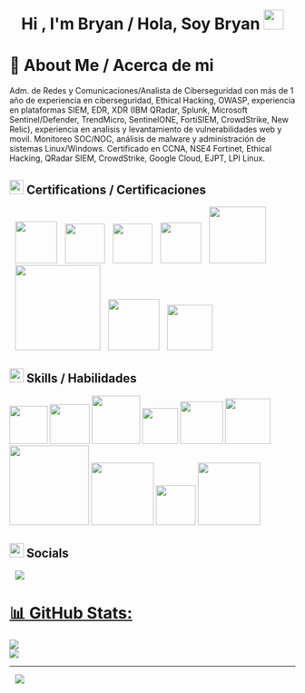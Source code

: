 
<h1 align="center"><b>Hi , I'm Bryan / Hola, Soy Bryan </b><img src="https://media.giphy.com/media/hvRJCLFzcasrR4ia7z/giphy.gif" width="35"></h1>
<!--  -->
<h1 align="left"><b> 💫 About Me / Acerca de mi</b></h1>
Adm. de Redes y Comunicaciones/Analista de Ciberseguridad con más de 1 año de experiencia en ciberseguridad, Ethical Hacking, OWASP, experiencia en plataformas SIEM, EDR, XDR (IBM QRadar, Splunk, Microsoft Sentinel/Defender, TrendMicro, SentinelONE, FortiSIEM, CrowdStrike, New Relic), experiencia en analisis y levantamiento de vulnerabilidades web y movil. Monitoreo SOC/NOC, análisis de malware y administración de sistemas Linux/Windows. Certificado en CCNA, NSE4 Fortinet, Ethical Hacking, QRadar SIEM, CrowdStrike, Google Cloud, EJPT, LPI Linux.

## <img src="https://media2.giphy.com/media/QssGEmpkyEOhBCb7e1/giphy.gif?cid=ecf05e47a0n3gi1bfqntqmob8g9aid1oyj2wr3ds3mg700bl&rid=giphy.gif" width ="25"><b> Certifications / Certificaciones</b>
<a style="margin-left: 10px;"  target="_blank" href="https://drive.google.com/file/d/1fzDXI-E8YLgj6Nm4361Of79Jn97LDwkC/view?usp=sharing"><img src="https://www.redeszone.net/app/uploads-redeszone.net/2015/06/Cisco_CCNA.png" width=74px></a>
<a style="margin-left: 10px;"  target="_blank" href="https://credly.com/badges/29f219e3-39b4-4ee0-bfdd-0661e4b98534"><img src="https://ingenio.edu.pe/storage/blog/wp-content/uploads/2023/07/certificacion-nse-4-fortinet-250x250.png" width=70px></a>
<a style="margin-left: 10px;"  target="_blank" href="https://credly.com/badges/29f219e3-39b4-4ee0-bfdd-0661e4b98534"><img src="https://images.credly.com/size/340x340/images/7822016c-371e-45c9-9a99-4f5e28d1d0f0/image.png" width=70px></a>
<a style="margin-left: 10px;"  target="_blank" href="https://drive.google.com/file/d/1-v2NESJM1rEFnOXmWDbl0Wrq73fvCFs0/view?usp=drive_link"><img src="https://home.pearsonvue.com/getattachment/Clients/LPI/Essentials-Linux.jpg.aspx?lang=en-US" width=72px></a>
<a style="margin-left: 10px;"  target="_blank" href="https://codered.eccouncil.org/certificate/52c989d0-1c70-4a33-adcb-7f854893420e?logged=true"><img src="https://www.softsell.com.br/wp-content/uploads/elementor/thumbs/EHE_logo-branca-qf637m6vt2ipzjh1hj2ueoqmpnfbd0v8rbgq6ll7wg.png" width=100px></a>
<a style="margin-left: 10px;"  target="_blank" href="https://drive.google.com/file/d/1ib7y-_K6iYL7kDMIYe7e3tF9vMiQ5L5D/view?usp=sharing"><img src="https://bits.com.mx/wp-content/uploads/2024/02/crowdd.png" width=150px></a>
<a style="margin-left: 10px;"  target="_blank" href="https://www.credly.com/badges/9dd470e5-1090-42e7-bf86-7f580c974368/public_url"><img src="https://certiprof.com/cdn/shop/files/CybersecurityAwareness.webp?v=1721655308" width=90px></a>
<a style="margin-left: 10px;"  target="_blank" href="https://void4m0n.github.io/eJPT/"><img src="https://void4m0n.github.io//assets/images/eJPT/new_eJPT.png" width=80px></a>


## <img src="https://media2.giphy.com/media/QssGEmpkyEOhBCb7e1/giphy.gif?cid=ecf05e47a0n3gi1bfqntqmob8g9aid1oyj2wr3ds3mg700bl&rid=giphy.gif" width ="25"><b> Skills / Habilidades</b>


<img src="https://upload.wikimedia.org/wikipedia/en/thumb/0/04/Huawei_Standard_logo.svg/1200px-Huawei_Standard_logo.svg.png" width=67px></a>
<img src="https://media.licdn.com/dms/image/D560BAQFIQ_eNe9b1jg/company-logo_200_200/0/1688016806462/fortinet_logo?e=2147483647&v=beta&t=_nWDlK8lf2-LtGn673GdBivKrrskZyEpgIZQziHretk" width=70px></a>
<img src="https://cdn.stratuscloud.co.za/wp-content/uploads/2020/11/Palo-Alto-Networks.png" width=85px></a>
<img src="https://upload.wikimedia.org/wikipedia/commons/thumb/3/35/Tux.svg/1200px-Tux.svg.png" width=63px></a>
<img src="https://www.uc3m.es/sdic/media/sdic/img/mediana/original/im_microsoft-ssoo-cliente---icono/im_microsoft-ssoo-cliente---icono.png" width=75px></a>
<img src="https://entrenamiento-python-basico.readthedocs.io/es/latest/_static/python_37.png" width=80px></a>
<img src="https://rsg-ecuador.github.io/unix.bioinfo.rsgecuador/_images/bash.png" width=140px></a>
<img src="https://jblazquez.es/wp-content/uploads/2023/11/docker.png" width=110px></a>
<img src="https://silofy.gallerycdn.vsassets.io/extensions/silofy/hackthebox/0.2.9/1629722910669/Microsoft.VisualStudio.Services.Icons.Default" width=70px></a>
<img src="https://razvioverflow.github.io/images/tryhackme/logo_0.png" width=110px></a>




## <img src="https://media2.giphy.com/media/QssGEmpkyEOhBCb7e1/giphy.gif?cid=ecf05e47a0n3gi1bfqntqmob8g9aid1oyj2wr3ds3mg700bl&rid=giphy.gif" width ="25"><b> Socials</b>
<a style="margin-left: 10px;"  target="_blank" href="https://www.linkedin.com/in/bryan-alexis-vitor-diaz/">
<img src="https://img.icons8.com/?size=90&id=13930&format=png&color=000000"></a>






<br>

 <div align="left"  class="icons-social" style="margin-left: 10px;">
        <a style="margin-left: 10px;"  target="_blank" href="https://www.linkedin.com/in/bryan-alexis-vitor-diaz/">
</div>

# 📊 GitHub Stats:
![](https://github-readme-stats.vercel.app/api?username=bryanzsh&theme=tokyonight&hide_border=false&include_all_commits=false&count_private=false)<br/>
![](https://github-readme-streak-stats.herokuapp.com/?user=bryanzsh&theme=tokyonight&hide_border=false)<br/>

---
[![](https://visitcount.itsvg.in/api?id=bryanzsh&icon=0&color=12)](https://visitcount.itsvg.in)

<!-- Proudly created with GPRM ( https://gprm.itsvg.in ) -->
